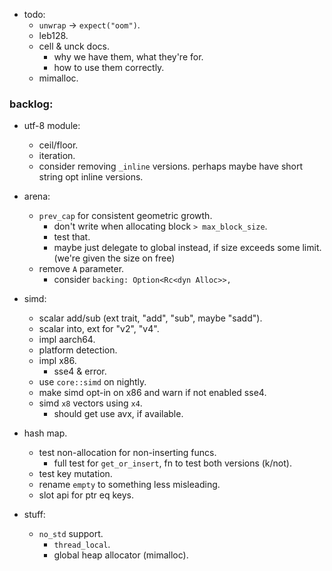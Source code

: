 
- todo:
    - `unwrap` -> `expect("oom")`.
    - leb128.
    - cell & unck docs.
        - why we have them, what they're for.
        - how to use them correctly.
    - mimalloc.



### backlog:

- utf-8 module:
    - ceil/floor.
    - iteration.
    - consider removing `_inline` versions.
      perhaps maybe have short string opt inline versions.

- arena:
    - `prev_cap` for consistent geometric growth.
        - don't write when allocating block `> max_block_size`.
        - test that.
        - maybe just delegate to global instead, if size exceeds some limit.
          (we're given the size on free)
    - remove `A` parameter.
        - consider `backing: Option<Rc<dyn Alloc>>,`

- simd:
    - scalar add/sub (ext trait, "add", "sub", maybe "sadd").
    - scalar into, ext for "v2", "v4".
    - impl aarch64.
    - platform detection.
    - impl x86.
        - sse4 & error.
    - use `core::simd` on nightly.
    - make simd opt-in on x86 and warn if not enabled sse4.
    - simd `x8` vectors using `x4`.
        - should get use avx, if available.

- hash map.
    - test non-allocation for non-inserting funcs.
        - full test for `get_or_insert`, fn to test both versions (k/not).
    - test key mutation.
    - rename `empty` to something less misleading.
    - slot api for ptr eq keys.

- stuff:
    - `no_std` support.
        - `thread_local`.
        - global heap allocator (mimalloc).


